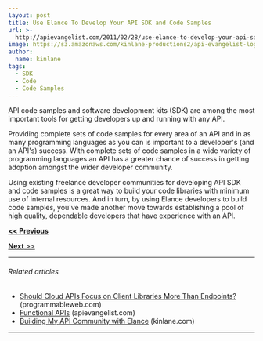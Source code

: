 ```yaml
---
layout: post
title: Use Elance To Develop Your API SDK and Code Samples
url: >-
  http://apievangelist.com/2011/02/28/use-elance-to-develop-your-api-sdk-and-code-samples/
image: https://s3.amazonaws.com/kinlane-productions2/api-evangelist-logos/api-evangelist-butterfly-vertical.png
author:
  name: kinlane
tags:
  - SDK
  - Code
  - Code Samples
---
```

API code samples and software development kits (SDK) are among the most important tools for getting developers up and running with any API.

Providing complete sets of code samples for every area of an API and in as many programming languages as you can is important to a developer's (and an API's) success. With complete sets of code samples in a wide variety of programming languages an API has a greater chance of success in getting adoption amongst the wider developer community.

Using existing freelance developer communities for developing API SDK and code samples is a great way to build your code libraries with minimum use of internal resources. And in turn, by using Elance developers to build code samples, you've made another move towards establishing a pool of high quality, dependable developers that have experience with an API.

****[<< Previous](http://apievangelist.com/2011/02/28/use-elance-your-api-sdk-and-code-samples/ "Use Elance Your API SDK and Code Samples")****

[**Next** >>](http://apievangelist.com/2011/02/28/develop-an-elance-skills-test-for-your-api-area/ "Develop an Elance Skills Test for Your API Area")

* * *

###### Related articles

*   [Should Cloud APIs Focus on Client Libraries More Than Endpoints?](http://blog.programmableweb.com/2011/02/03/should-cloud-apis-focus-on-client-libraries-more-than-endpoints/) (programmableweb.com)
*   [Functional APIs](http://apievangelist.com/2011/01/30/functional-apis/) (apievangelist.com)
*   [Building My API Community with Elance](http://www.kinlane.com/2011/01/building-my-api-community-with-elance/) (kinlane.com)

* * *